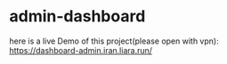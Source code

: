 # admin-dashboard

here is a live Demo of this project(please open with vpn):
https://dashboard-admin.iran.liara.run/
